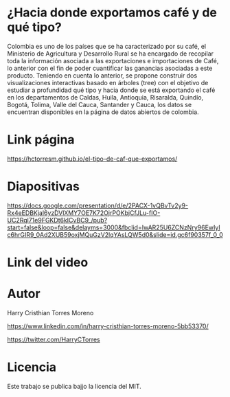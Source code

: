 # ¿Hacia donde exportamos café y de qué tipo?

Colombia es uno de los países que se ha caracterizado por su café, el Ministerio de Agricultura y Desarrollo Rural se ha encargado de recopilar toda la información asociada a las exportaciones e importaciones de Café, lo anterior con el fin de poder cuantificar las ganancias asociadas a este producto.
Teniendo en cuenta lo anterior, se propone construir dos visualizaciones interactivas basado en árboles (tree) con el objetivo de estudiar a profundidad qué tipo y hacia donde se está exportando el café en los departamentos de Caldas, Huila, Antioquia, Risaralda, Quindío, Bogotá, Tolima, Valle del Cauca, Santander y Cauca, los datos se encuentran disponibles en la página de datos abiertos de colombia.



# Link página 

https://hctorresm.github.io/el-tipo-de-caf-que-exportamos/



# Diapositivas 

https://docs.google.com/presentation/d/e/2PACX-1vQBvTv2y9-Rx4eEDBKjal6yzDVlXMY7OE7K72OjrPOKbjCfJLu-fIO-UC2Rql71e9FGKDt6kICvBC9_/pub?start=false&loop=false&delayms=3000&fbclid=IwAR25U6ZCNzNry96EwIyIc6hrGIR9_0Ad2XUB59oxjMQuGzV2lqYAsLQW5d0&slide=id.gc6f90357f_0_0

# Link del video 


# Autor

Harry Cristhian Torres Moreno

https://www.linkedin.com/in/harry-cristhian-torres-moreno-5bb53370/

https://twitter.com/HarryCTorres

# Licencia

Este trabajo se publica bajjo la licencia del MIT.
